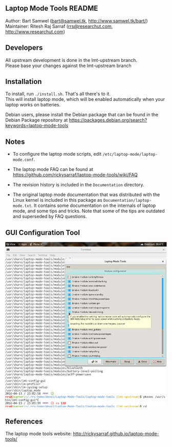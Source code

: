 Laptop Mode Tools README
------------------------

Author:  Bart Samwel ([bart@samwel.tk](mailto:bart@samwel.tk), <http://www.samwel.tk/bart/>)  
Maintainer: Ritesh Raj Sarraf ([rrs@researchut.com](mailto:rrs@researchut.com), <http://www.researchut.com>)


Developers
----------

All upstream development is done in the lmt-upstream branch.  
Please base your changes against the lmt-upstream branch


Installation
------------

To install, run `./install.sh`. That's all there's to it.  
This will install laptop mode, which will be enabled automatically
when your laptop works on batteries.

Debian users, please install the Debian package that can
be found in the Debian Package repository at <https://packages.debian.org/search?keywords=laptop-mode-tools>


Notes
-----

* To configure the laptop mode scripts, edit `/etc/laptop-mode/laptop-mode.conf`.

* The laptop mode FAQ can be found at <https://github.com/rickysarraf/laptop-mode-tools/wiki/FAQ>

* The revision history is included in the `Documentation` directory.

* The original laptop mode documentation that was distributed with the Linux
  kernel is included in this package as `Documentation/laptop-mode.txt`. It
  contains some documentation on the internals of laptop mode, and some tips
  and tricks. Note that some of the tips are outdated and superseded by FAQ
  questions.

GUI Configuration Tool
----------------------
![lmt-config-gui](https://github.com/rickysarraf/__pr0n/raw/master/LMT%20GUI.png)

References
----------

The laptop mode tools website: <http://rickysarraf.github.io/laptop-mode-tools/>
